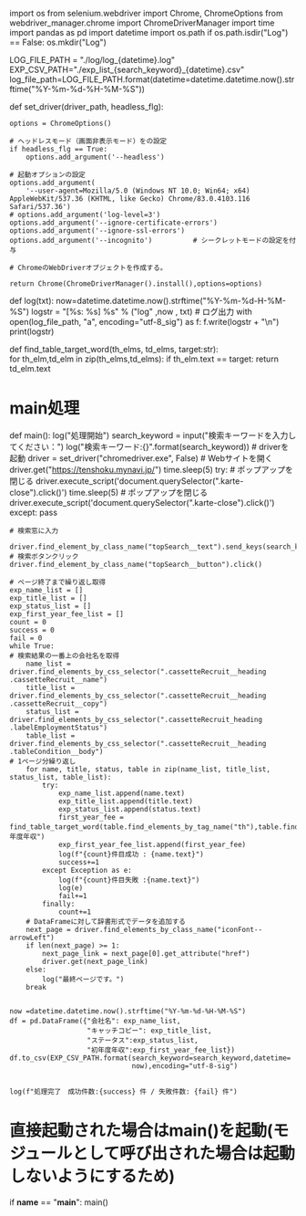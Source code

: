 import os
from selenium.webdriver import Chrome, ChromeOptions
from webdriver_manager.chrome import ChromeDriverManager
import time
import pandas as pd
import datetime
import os.path
if os.path.isdir("Log") == False:
    os.mkdir("Log")
    



LOG_FILE_PATH = "./log/log_{datetime}.log"
EXP_CSV_PATH="./exp_list_{search_keyword}_{datetime}.csv"
log_file_path=LOG_FILE_PATH.format(datetime=datetime.datetime.now().strftime("%Y-%m-%d-%H-%M-%S"))

def set_driver(driver_path, headless_flg):

    options = ChromeOptions()

    # ヘッドレスモード（画面非表示モード）をの設定
    if headless_flg == True:
        options.add_argument('--headless')

    # 起動オプションの設定
    options.add_argument(
        '--user-agent=Mozilla/5.0 (Windows NT 10.0; Win64; x64) AppleWebKit/537.36 (KHTML, like Gecko) Chrome/83.0.4103.116 Safari/537.36')
    # options.add_argument('log-level=3')
    options.add_argument('--ignore-certificate-errors')
    options.add_argument('--ignore-ssl-errors')
    options.add_argument('--incognito')          # シークレットモードの設定を付与

    # ChromeのWebDriverオブジェクトを作成する。
 
    return Chrome(ChromeDriverManager().install(),options=options)
def log(txt):
    now=datetime.datetime.now().strftime("%Y-%m-%d-H-%M-%S")
    logstr = "[%s: %s] %s" % ("log" ,now , txt)
    # ログ出力
    with open(log_file_path, "a", encoding="utf-8_sig") as f:
        f.write(logstr + "\n")
    print(logstr)

def find_table_target_word(th_elms, td_elms, target:str):    
    for th_elm,td_elm in zip(th_elms,td_elms):
        if th_elm.text == target:
            return td_elm.text           

# main処理


def main():
    log("処理開始")
    search_keyword = input("検索キーワードを入力してください：")
    log("検索キーワード:{}".format(search_keyword))
    # driverを起動
    driver = set_driver("chromedriver.exe", False)
    # Webサイトを開く
    driver.get("https://tenshoku.mynavi.jp/")
    time.sleep(5)
    try:
    # ポップアップを閉じる
        driver.execute_script('document.querySelector(".karte-close").click()')
        time.sleep(5)
    # ポップアップを閉じる
        driver.execute_script('document.querySelector(".karte-close").click()')
    except:
        pass    

    # 検索窓に入力

    driver.find_element_by_class_name("topSearch__text").send_keys(search_keyword)
    # 検索ボタンクリック
    driver.find_element_by_class_name("topSearch__button").click()

    # ページ終了まで繰り返し取得
    exp_name_list = []
    exp_title_list = []
    exp_status_list = []
    exp_first_year_fee_list = []
    count = 0
    success = 0
    fail = 0
    while True:
    # 検索結果の一番上の会社名を取得
        name_list = driver.find_elements_by_css_selector(".cassetteRecruit__heading .cassetteRecruit__name")
        title_list = driver.find_elements_by_css_selector(".cassetteRecruit__heading .cassetteRecruit__copy")
        status_list = driver.find_elements_by_css_selector(".cassetteRecruit_heading .labelEmploymentStatus")
        table_list = driver.find_elements_by_css_selector(".cassetteRecruit__heading .tableCondition__body")
    # 1ページ分繰り返し
        for name, title, status, table in zip(name_list, title_list, status_list, table_list):
            try:
                exp_name_list.append(name.text)
                exp_title_list.append(title.text)
                exp_status_list.append(status.text)
                first_year_fee = find_table_target_word(table.find_elements_by_tag_name("th"),table.find_elements_by_tag_name("td"),"初年度年収")
                exp_first_year_fee_list.append(first_year_fee)
                log(f"{count}件目成功 : {name.text}")
                success+=1
            except Exception as e:
                log(f"{count}件目失敗 :{name.text}")
                log(e)
                fail+=1
            finally:
                count+=1
        # DataFrameに対して辞書形式でデータを追加する
        next_page = driver.find_elements_by_class_name("iconFont--arrowLeft")
        if len(next_page) >= 1:
            next_page_link = next_page[0].get_attribute("href")
            driver.get(next_page_link)
        else:
            log("最終ページです。")
        break    


    now =datetime.datetime.now().strftime("%Y-%m-%d-%H-%M-%S")
    df = pd.DataFrame({"会社名": exp_name_list,
                       "キャッチコピー": exp_title_list,
                       "ステータス":exp_status_list,
                       "初年度年収":exp_first_year_fee_list}) 
    df.to_csv(EXP_CSV_PATH.format(search_keyword=search_keyword,datetime=
                                  now),encoding="utf-8-sig") 


    log(f"処理完了　成功件数:{success} 件 / 失敗件数: {fail} 件")



# 直接起動された場合はmain()を起動(モジュールとして呼び出された場合は起動しないようにするため)
if __name__ == "__main__":
    main()




 
